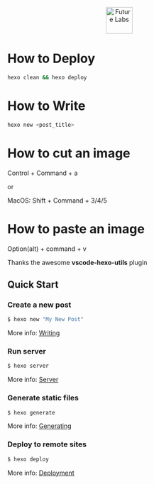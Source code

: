 <p align="center">
  <a href="https://www.futlabs.com/">
    <img alt="Future Labs" src="https://www.futlabs.com/css/images/favicon.png" width="60" />
  </a>
</p>

# How to Deploy

```bash
hexo clean && hexo deploy
```

# How to Write

```bash
hexo new <post_title>
```

# How to cut an image

Control + Command + a

or

MacOS: Shift + Command + 3/4/5

# How to paste an image

Option(alt) + command + v

Thanks the awesome **vscode-hexo-utils** plugin

## Quick Start

### Create a new post

```bash
$ hexo new "My New Post"
```

More info: [Writing](https://hexo.io/docs/writing.html)

### Run server

```bash
$ hexo server
```

More info: [Server](https://hexo.io/docs/server.html)

### Generate static files

```bash
$ hexo generate
```

More info: [Generating](https://hexo.io/docs/generating.html)

### Deploy to remote sites

```bash
$ hexo deploy
```

More info: [Deployment](https://hexo.io/docs/one-command-deployment.html)
